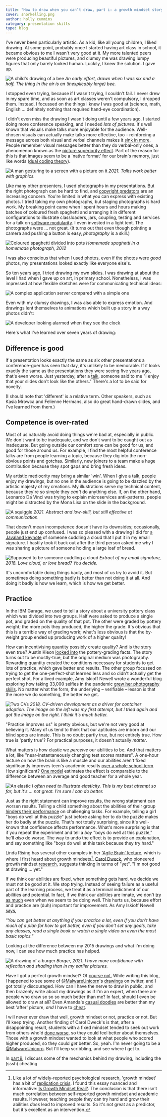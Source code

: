 ```yaml
---
title: "How to draw when you can’t draw, part i: a growth mindset story"
cover: snorkelling.png
author: holly cummins
category: presentation skills
type: blog
---
```


I've never been particularly artistic. As a kid, like all young children, I liked drawing.
At some point, probably once I started having art class in school, it became obvious to me I wasn't very good at it.
My more talented peers were producing beautiful pictures, and clumsy me was drawing lumpy figures that only barely looked human.
Luckily, I knew the solution. I gave up. 

![A child's drawing of a bee](bee-1981.png)
_An early effort, drawn when I was six and a half. The thing in the air is an (inexplicably large) bee._

I stopped even trying, because if I wasn't trying, I couldn't fail. 
I never drew in my spare time, and as soon as art classes weren't compulsory, I dropped them. Instead,
I focussed on the things I knew I was good at (science, math, English ... definitely nothing that required hand-eye coordination).

I didn't even miss the drawing I wasn't doing until a few years ago. I started doing more conference speaking, and I needed _lots of pictures_. 
It's well known that visuals make talks more enjoyable for the audience. 
Well-chosen visuals can actually make talks more effective, too – reinforcing a message
across both visual and verbal channels makes it [sink in more](https://www.shiftelearning.com/blog/bid/350326/studies-confirm-the-power-of-visuals-in-elearning). 
People remember visual messages better than they do verbal-only ones, a phenomenon known as the [picture superiority effect](https://en.wikipedia.org/wiki/Picture_superiority_effect). 
Part of the reason for this is that images seem to be a 'native format' for our brain's memory, just like words ([dual coding theory](https://en.wikipedia.org/wiki/Dual-coding_theory)).

![A man gesturing to a screen with a picture on it](illustrated-talk.png)
_2021. Talks work better with graphics._

Like many other presenters, I used photographs in my presentations. 
But the right photograph can be hard to find, and [copyright predators](https://doctorow.medium.com/a-bug-in-early-creative-commons-licenses-has-enabled-a-new-breed-of-superpredator-5f6360713299) are an increasing concern.
You're limited in what you can express with existing photos.
I tried taking my own photographs, but staging photographs is hard work. 
My breaking point came when I spent hours and hours making batches of coloured fresh spaghetti 
and arranging it in different configurations to illustrate classloaders, jars, coupling, testing and services
for a talk on [software modularity](https://noti.st/holly-cummins/iNasA3/everything-i-know-about-software-i-learnt-from-spaghetti-bolognese). I even invested in a light tent. 
The photographs were ... not great. (It turns out that even though pointing a camera and pushing a button is easy, _photography_ is a skill.)

![Coloured spaghetti divided into pots](spaghetti-photo-pots.png)
_Homemade spaghetti in a homemade photograph, 2012_

I was also conscious that when I used photos, even if the photos were _good_ photos, my presentations looked exactly like everyone else's.

So ten years ago, I tried drawing my own slides. I was drawing at about the level I had when I gave up on art, in primary school.
Nonetheless, I was impressed at how flexible sketches were for communicating technical ideas:

![A complex application server compared with a simple one](applicationservers.png)

Even with my clumsy drawings, I was also able to express emotion. And drawings lent themselves to animations which built up a story in a way photos didn't:

![A developer looking alarmed when they see the clock](alarmeddeveloper.gif)

Here's what I've learned over seven years of drawing:

## Difference is good

If a presentation looks exactly the same as six other presentations a conference-goer has seen that 
day, it's unlikely to be memorable. If it looks exactly the same as the presentations they were seeing 
five years ago, that's even worse. 
Just yesterday, after a [talk](/cloud-chaos-and-microservices-mayhem-goto-amsterdam), someone said to me "I enjoy that your slides don't look like the others."
 There's a lot to be said for novelty.

(I should note that 'different' is a relative term. Other speakers, such as
Kasia Mrowca and Felienne Hermans, also do great hand-drawn slides, and I've learned from them.)

## Competence is over-rated

Most of us naturally avoid doing things we're bad at, especially in public. 
We don't want to be inadequate, and we don't want to be caught out as inadequate. 
But going outside our comfort zone can be good for us, and good for those around us. 
For example, I find the most helpful conference talks are from people learning a topic,
because they dig into the non-obvious points and gotchas. 
Similarly, new joiners to a team make a huge contribution because they spot gaps and bring fresh ideas.

My artistic mediocrity may bring a similar 'win'. When I give a talk, 
people enjoy my drawings, but no one in the audience is going to be dazzled
by the artistic majesty of my creations. My illustrations serve my technical content, 
because they're so simple they _can't_ do anything else. If, on the other hand, 
Leonardo Da Vinci was trying to explain microservices anti-patterns, 
people might be distracted by the Mona Lisa on the slide in the background.  

![A squiggle](squiggle.png)
_2021. Abstract and low-skill, but still effective at communication._

That doesn't mean incompetence doesn't have its downsides;
occasionally, people just end up confused. I was so pleased with a drawing I did 
for [a Javaland keynote](/cloudy-with-a-chance-of-meatballs-cloud-surprises-for-the-java-developer-keynote-javaland/) of someone
cuddling a cloud that I put it in my email signature. I hastily took it back out after the
third person asked me why I was sharing a picture of someone holding a large loaf of bread.

![Supposed to be someone cuddling a cloud](cloud-bread.png)
_Extract of my email signature, 2018. Love cloud, or love bread? You decide._

It's uncomfortable doing things badly, and most of us try to avoid it. 
But sometimes doing something badly is better than not doing it at all. 
And doing it badly is how we learn, which is how we get better. 


 ## Practice

In the IBM Garage, we used to tell a story about a university pottery class which was divided 
into two groups. Half were asked to produce a single pot, and graded on the quality of that pot. 
The other were graded by pottery weight; the more pots they produced, the higher the grade. 
It's obvious that this is a terrible way of grading work; what's less obvious is 
that the by-weight group ended up producing work of a higher quality! 

How can incentivising quantity possibly create quality? And is the story even true? Austin Kleon 
[looked into](https://austinkleon.com/2020/12/10/quantity-leads-to-quality-the-origin-of-a-parable/) the pottery-grading facts.
The story turns out to be mostly-true, but the original medium was photography. Rewarding 
quantity created the conditions necessary for students to get lots of practice, which gave
better end results. The other group focussed on trying to get the one-perfect-shot learned less and 
so didn't actually get the perfect shot.
For a lived example, Amy Iskioff Newell wrote a wonderful blog exploring how taking 33,000 selfies in the pandemic
[grew her photography skills](https://www.amywriteswords.com/p/6-i-took-33000-selfies?s=r).
No matter what the form, the underlying – verifiable – lesson is that the more we do something, 
the better we get.

![Two CVs](cv-driven-development.png)
_2018, CV-driven development as a driver for container adoption. The image on the 
left was my first attempt, but I tried again and got the image on the right. I think it's much better._

"Practice improves us" is pretty obvious, but we're not very good at believing it. 
Many of us tend to think that our aptitudes are inborn and our blind spots are innate. 
This is no doubt partly true, but not entirely true. How true is 'partly true'? 
For practical purposes, it doesn't actually _matter_.


What matters is how elastic we _perceive_ our abilities to be. 
And that matters a lot, like "near-instantaneously changing test scores matters".
A one-hour lecture on how the brain is like a muscle and our abilities aren't fixed significantly improves 
teen's academic results [over a whole school term](http://web.stanford.edu/~paunesku/articles/paunesku_2015.pdf). 
How significant? 
[One model](https://www.nature.com/articles/s41586-019-1466-y) estimates the effect is comparable to the 
difference between an average and good teacher for a whole year.

![An elastic](elastic.png)
_I often need to illustrate elasticity. This is my best attempt so far, but it's ... not great. I'm sure I can do better._

Just as the right statement can improve results, the wrong statement can worsen results. 
Telling a child something about the abilities of their group [hinders their
performance](https://cpb-us-w2.wpmucdn.com/voices.uchicago.edu/dist/8/1250/files/2018/07/Park-et-al-2016-How-do-generic-statements-impact-performance-wpt42c.pdf) on challenging tasks. For example, 
telling a girl "boys do well at this puzzle" just before asking her to do the puzzle makes her do badly at the puzzle. 
That's not totally surprising, since it's well-known that confidence affects performance. 
What's more surprising is that if you repeat the experiment and tell a _boy_ "boys do well at this puzzle,"
he'll _also_ do worse. The way to undo the effect is to provide an explanation, and say something like "boys do well at this task because they try hard."

Linda Rising has several other examples in her ['Agile Brain' lecture](https://www.youtube.com/watch?v=SMvVJwwMn5A),
which is where I first heard about growth mindsets[^1]. [Carol Dweck](https://dci.stanford.edu/wp-content/uploads/2018/03/mindset-chap-1-3.pdf), who pioneered growth mindset [research](https://cpb-us-w2.wpmucdn.com/web.sas.upenn.edu/dist/b/398/files/2019/04/1998-04530-003-1sagefw.pdf), suggests thinking 
in terms of "yet". "I'm not good at drawing ... yet." 

If we think our abilities are fixed, when something gets hard, 
we decide we must not be good at it. We stop trying. Instead of seeing failure as a useful part of the learning process, 
                                                    we treat it as a terminal indictment of our abilities and potential. In fact, 
if we think our abilities are innate, we don't [try as much](https://www.youtube.com/watch?v=hiiEeMN7vbQ) even when 
we seem to be doing well. This hurts us, because effort and practice are (duh) important for improvement. 
As Amy Iskioff Newell [says](https://www.amywriteswords.com/p/6-i-took-33000-selfies?s=r),

_"You can get better at anything if you practice a lot, even if you don’t have much of a plan for how to get better, even if you don’t set any goals, take any classes, read a single book or watch a single video on even the most basic topics."_

Looking at the difference between my 2015 drawings and what I'm doing now, I can 
see how much practice has helped.  

![A drawing of a burger](burger-2021.png)
_Burger, 2021. I have more confidence with reflection and shading than in my earlier pictures._

Have I got a perfect growth mindset? Of [course not.](https://www.theatlantic.com/education/archive/2016/12/how-praise-became-a-consolation-prize/510845/)
While writing this blog, I happened 
to see some of [@MalwareUnicorn](https://twitter.com/malwareunicorn)'s [drawings](https://twitter.com/malwareunicorn/status/1533875714545422336?s=20&t=hN9GH4SBoaLzSGQOZQ5ndw) on twitter, and I got totally discouraged. 
How can I have the nerve to draw in public, and then brazenly write about my drawings as if I'm an expert, when there are people 
who draw so so so much better than me? In fact, should I even be allowed to draw at all? Even Amanda's
[casual doodles](https://twitter.com/malwareunicorn/status/1537130415533588480?s=20&t=hN9GH4SBoaLzSGQOZQ5ndw) are better than my best 'after' picture, 
_and_ I have to [cheat](/how-to-draw-part-ii/). 

I will never ever draw 
that well, growth mindset or not, practice or not. But I'll keep trying. 
Another finding of Carol Dweck's is that, after a disappointing result, students with a fixed mindset tended to seek out
work from others who'd [done worse](https://www.youtube.com/watch?v=hiiEeMN7vbQ), so they could feel better about themselves. 
Those with a 
 growth mindset wanted to look at what people who scored higher produced, so they could _get_ better. 
 So, yeah. I'm never going to be a [@MalwareUnicorn](https://twitter.com/malwareunicorn/status/1519434606214148096?s=20&t=hN9GH4SBoaLzSGQOZQ5ndw).
 But I'll keep scribbling, and see where I get to.
 
In [part ii](/how-to-draw-part-ii/), I discuss some of the mechanics behind my drawing, including the (sssh) cheating.


[^1]: Like a lot of widely-reported psychological research, 'growth mindset' has a bit of [replication crisis](https://www.vox.com/future-perfect/21504366/science-replication-crisis-peer-review-statistics). I found this essay nuanced and informative: [Is Growth Mindset Real?](https://improvingteaching.co.uk/2022/03/06/is-growth-mindset-real-new-evidence-new-conclusions/). The conclusion is that there isn't much correlation between self-reported growth mindset and academic results. However, teaching people they can try hard and grow their abilities _does_ lead to improved results. So it's not great as a predictor, but it's excellent as an intervention. 